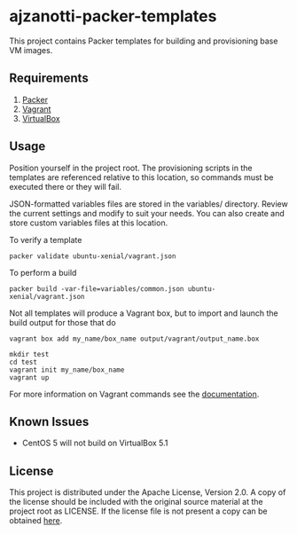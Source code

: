 # ajzanotti-packer-templates

This project contains Packer templates for building and provisioning base VM images.

## Requirements

1. [Packer](https://www.packer.io/)
2. [Vagrant](https://www.vagrantup.com/)
3. [VirtualBox](https://www.virtualbox.org/)

## Usage

Position yourself in the project root. The provisioning scripts in the templates
are referenced relative to this location, so commands must be executed there or
they will fail.

JSON-formatted variables files are stored in the variables/ directory. Review the
current settings and modify to suit your needs. You can also create and store custom
variables files at this location.

To verify a template
```Shell
packer validate ubuntu-xenial/vagrant.json
```

To perform a build
```Shell
packer build -var-file=variables/common.json ubuntu-xenial/vagrant.json
```

Not all templates will produce a Vagrant box, but to import and launch the build
output for those that do
```Shell
vagrant box add my_name/box_name output/vagrant/output_name.box

mkdir test
cd test
vagrant init my_name/box_name
vagrant up
```

For more information on Vagrant commands see the [documentation](https://docs.vagrantup.com).

## Known Issues

* CentOS 5 will not build on VirtualBox 5.1

## License

This project is distributed under the Apache License, Version 2.0. A copy of the
license should be included with the original source material at the project root
as LICENSE. If the license file is not present a copy can be obtained [here](http://www.apache.org/licenses/LICENSE-2.0.txt).
